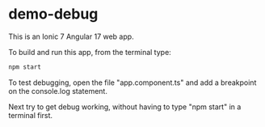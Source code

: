 # demo-debug

This is an Ionic 7 Angular 17 web app.

To build and run this app, from the terminal type:

```sh
npm start
```

To test debugging, open the file "app.component.ts" and add a breakpoint on the console.log statement.

Next try to get debug working, without having to type "npm start" in a terminal first.
